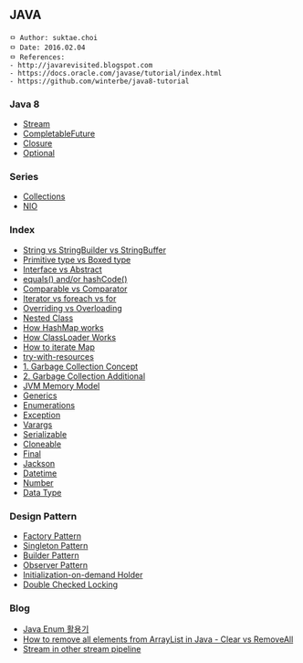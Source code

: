 ## JAVA

```
ㅁ Author: suktae.choi
ㅁ Date: 2016.02.04
ㅁ References:
- http://javarevisited.blogspot.com
- https://docs.oracle.com/javase/tutorial/index.html
- https://github.com/winterbe/java8-tutorial
```

### Java 8
- [Stream](https://github.com/agongi/study/tree/master/java/stream/)
- [CompletableFuture](https://github.com/agongi/study/tree/master/java/completable-future/)
- [Closure](https://github.com/agongi/study/tree/master/java/closure/)
- [Optional](https://github.com/agongi/study/tree/master/java/optional/)

### Series
- [Collections](https://github.com/agongi/study/tree/master/java/collections/)
- [NIO](https://github.com/agongi/study/tree/master/java/nio/)

### Index
- [String vs StringBuilder vs StringBuffer](https://github.com/agongi/study/tree/master/java/string-stringbuilder-stringbuffer/)
- [Primitive type vs Boxed type](https://github.com/agongi/study/tree/master/java/primitive-boxed/)
- [Interface vs Abstract](https://github.com/agongi/study/tree/master/java/interface-abstract/)
- [equals() and/or hashCode()](https://github.com/agongi/study/tree/master/java/equals-hashcode/)
- [Comparable vs Comparator](https://github.com/agongi/study/tree/master/java/comparable-comparator/)
- [Iterator vs foreach vs for](https://github.com/agongi/study/tree/master/java/iterator-foreach-for/)
- [Overriding vs Overloading](https://github.com/agongi/study/tree/master/java/overriding-overloading/)
- [Nested Class](https://github.com/agongi/study/tree/master/java/nested-class/)
- [How HashMap works](https://github.com/agongi/study/tree/master/java/how-hashmap-works/)
- [How ClassLoader Works](https://github.com/agongi/study/tree/master/java/classloader/)
- [How to iterate Map](https://github.com/agongi/study/tree/master/java/how-to-iterate-map/)
- [try-with-resources](https://github.com/agongi/study/tree/master/java/try-with-resources/)
- [1. Garbage Collection Concept](https://github.com/agongi/study/tree/master/java/garbage-collection-1-concept/)
- [2. Garbage Collection Additional](https://github.com/agongi/study/tree/master/java/garbage-collection-2-additional/)
- [JVM Memory Model](https://github.com/agongi/study/tree/master/java/jvm-memory-model/)
- [Generics](https://github.com/agongi/study/tree/master/java/generics/)
- [Enumerations](https://github.com/agongi/study/tree/master/java/enum/)
- [Exception](https://github.com/agongi/study/tree/master/java/exception/)
- [Varargs](https://github.com/agongi/study/tree/master/java/varargs/)
- [Serializable](https://github.com/agongi/study/tree/master/java/serializable/)
- [Cloneable](https://github.com/agongi/study/tree/master/java/cloneable/)
- [Final](https://github.com/agongi/study/tree/master/java/final/)
- [Jackson](https://github.com/agongi/study/tree/master/java/jackson/)
- [Datetime](https://github.com/agongi/study/tree/master/java/datetime/)
- [Number](https://github.com/agongi/study/tree/master/java/number/)
- [Data Type](https://github.com/agongi/study/tree/master/java/data-type/)

### Design Pattern
- [Factory Pattern](https://github.com/agongi/study/tree/master/java/factory-pattern/)
- [Singleton Pattern](https://github.com/agongi/study/tree/master/java/singleton-pattern/)
- [Builder Pattern](https://github.com/agongi/study/tree/master/java/builder-pattern/)
- [Observer Pattern](https://github.com/agongi/study/tree/master/java/observer-pattern/)
- [Initialization-on-demand Holder](https://en.wikipedia.org/wiki/Initialization-on-demand_holder_idiom)
- [Double Checked Locking](https://github.com/agongi/study/tree/master/java/double-checked-locking/)

### Blog
- [Java Enum 활용기](http://woowabros.github.io/tools/2017/07/10/java-enum-uses.html)
- [How to remove all elements from ArrayList in Java - Clear vs RemoveAll](http://javarevisited.blogspot.kr/2015/09/how-to-reset-arraylist-in-java-clear-vs-removeAll-example.html)
- [Stream in other stream pipeline](https://stackoverflow.com/questions/36246998/stream-filter-of-1-list-based-on-another-list)
